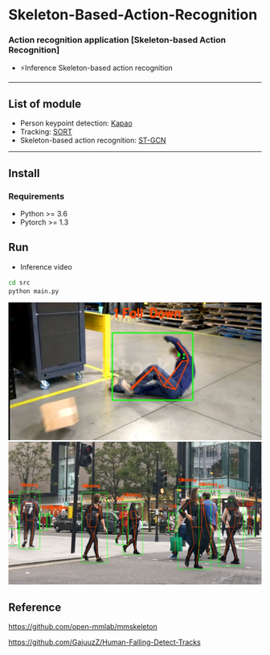 # Skeleton-Based-Action-Recognition

### Action recognition application [Skeleton-based Action Recognition]

* ⚡Inference Skeleton-based action recognition


****
## List of module

* Person keypoint detection: [Kapao](https://github.com/wmcnally/kapao)
* Tracking: [SORT](https://github.com/abewley/sort)
* Skeleton-based action recognition: [ST-GCN](https://arxiv.org/pdf/1801.07455.pdf)

****
## Install

### Requirements

* Python >= 3.6
* Pytorch >= 1.3

## Run

* Inference video

```bash
cd src
python main.py
```

![](docs/2.png)
![](docs/1.png)

## Reference

https://github.com/open-mmlab/mmskeleton

https://github.com/GajuuzZ/Human-Falling-Detect-Tracks



